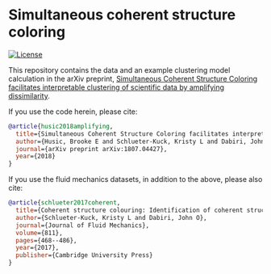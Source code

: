 Simultaneous coherent structure coloring
========================================

[![License](https://img.shields.io/github/license/mashape/apistatus.svg)]()

This repository contains the data and an example clustering model calculation in the arXiv preprint, [Simultaneous Coherent Structure Coloring facilitates interpretable clustering of scientific data by amplifying dissimilarity](https://arxiv.org/abs/1807.04427).

If you use the code herein, please cite:

```bibtex
@article{husic2018amplifying,
  title={Simultaneous Coherent Structure Coloring facilitates interpretable clustering of scientific data by amplifying dissimilarity},
  author={Husic, Brooke E and Schlueter-Kuck, Kristy L and Dabiri, John O},
  journal={arXiv preprint arXiv:1807.04427},
  year={2018}
}
```

If you use the fluid mechanics datasets, in addition to the above, please also cite:

```bibtex
@article{schlueter2017coherent,
  title={Coherent structure colouring: Identification of coherent structures from sparse data using graph theory},
  author={Schlueter-Kuck, Kristy L and Dabiri, John O},
  journal={Journal of Fluid Mechanics},
  volume={811},
  pages={468--486},
  year={2017},
  publisher={Cambridge University Press}
}
```
